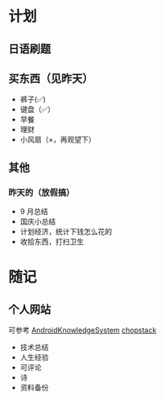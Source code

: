 # 计划

## 日语刷题

## 买东西（见昨天）

- 裤子(✅)
- 键盘（✅）
- 早餐
- 理财
- 小风扇（×，再观望下）

## 其他

### 昨天的（放假搞）

- 9 月总结
- 国庆小总结
- 计划经济，统计下钱怎么花的
- 收拾东西，打扫卫生

# 随记

## 个人网站

可参考
[AndroidKnowledgeSystem](https://feelschaotic.gitbook.io/android-knowledge-system/shitxing-cheng-chang/tuan-dui-guan-li/dai-ma-zhi-liang-yu-dai-ma-gui-fan)
[chopstack](https://chopstack.com/page/6)

- 技术总结
- 人生经验
- 可评论
- 诗
- 资料备份
